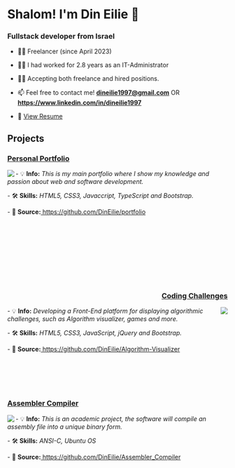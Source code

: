 <h1 align="left">Shalom! I'm Din Eilie 👋</h1>
<h3 align="left">Fullstack developer from Israel</h3>

- 👨‍💼 Freelancer (since April 2023)

- 👨‍💻 I had worked for 2.8 years as an IT-Administrator

- 🙋‍♂️ Accepting both freelance and hired positions.

- 📫 Feel free to contact me! **dineilie1997@gmail.com** OR **https://www.linkedin.com/in/dineilie1997**

- 🧾 <a href="https://dineilie.github.io/portfolio/files/Din%20Eilie%20Resume.pdf" target="_blank">View Resume</a>

<!-- Projects Section -->
<h2 align="left">Projects</h3>

<!-- Portfolio -->
<h3 align="left"><a href="https://dineilie.github.io/portfolio">Personal Portfolio</a></h3><a href="https://dineilie.github.io/portfolio">
<img align="left" src="https://user-images.githubusercontent.com/98718983/229159395-7259a53d-cc00-4c81-8f32-3682eb26f64b.png" /></a>
<p align="left">
- 💡 <b> Info:</b><i> This is my main portfolio where I show my knowledge and passion about web and software development.</i>
</p>
<p align="left">
- 🛠 <b> Skills:</b><i> HTML5, CSS3, Javaccript, TypeScript and Bootstrap.</i>
</p>
<p align="left">
- 🌈 <b> Source:</b><a href="https://github.com/DinEilie/portfolio"> https://github.com/DinEilie/portfolio </a>
</p>
</br></br></br></br></br></br></br></br>

<!-- Coding Challenges -->
<h3 align="right"><a href="https://dineilie.github.io/Algorithm-Visualizer/">Coding Challenges</a></h3>
<img align="right" src="https://user-images.githubusercontent.com/98718983/229174351-3af4d093-5988-4c00-a34a-2f94890aed16.png" />
<p align="left">
- 💡 <b> Info:</b><i> Developing a Front-End platform for displaying algorithmic challenges, such as Algorithm visualizer, games and more.</i>
</p>
<p align="left">
  - 🛠 <b> Skills:</b><i> HTML5, CSS3, JavaScript, jQuery and Bootstrap.</i>
</p>
<p align="left">
- 🌈 <b> Source:</b><a href="https://github.com/DinEilie/Algorithm-Visualizer"> https://github.com/DinEilie/Algorithm-Visualizer </a>
</p>
</br></br></br></br>

<!-- Assembler Compiler -->
<h3 align="left"><a href="https://github.com/DinEilie/Assembler_Compiler">Assembler Compiler</a></h3>
<img align="left" src="https://user-images.githubusercontent.com/98718983/229295220-340b53ac-df66-4571-8378-a0db439f3805.png" />
<p align="left">
- 💡 <b> Info:</b><i> This is an academic project, the software will compile an assembly file into a unique binary form.</i>
</p>
<p align="left">
- 🛠 <b> Skills:</b><i> ANSI-C, Ubuntu OS</i>
</p>
<p align="left">
- 🌈 <b> Source:</b><a href="https://github.com/DinEilie/Assembler_Compiler"> https://github.com/DinEilie/Assembler_Compiler </a>
</p>




